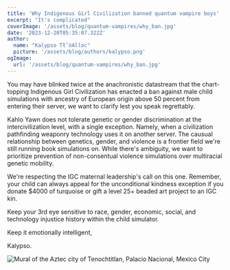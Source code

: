 ```yaml
---
title: 'Why Indigenous Girl Civilization banned quantum vampire boys'
excerpt: "It's complicated"
coverImage: '/assets/blog/quantum-vampires/why_ban.jpg'
date: '2023-12-20T05:35:07.322Z'
author:
  name: "Kalypso Tł’óAlloc"
  picture: '/assets/blog/authors/kalypso.png'
ogImage:
  url: '/assets/blog/quantum-vampires/why_ban.jpg'
---
```

You may have blinked twice at the anachronistic datastream that the chart-topping Indigenous Girl Civilization has enacted a ban against male child simulations with ancestry of European origin above 50 percent from entering their server, we want to clarify lest you speak regrettably.

Kahlo Yawn does not tolerate genetic or gender discrimination at the intercivilization level, with a single exception. Namely, when a civilization pathfinding weaponry technology uses it on another server. The causual relationship between genetics, gender, and violence is a frontier field we're still running book simulations on. While there's ambiguity, we want to prioritize prevention of non-consentual violence simulations over multiracial genetic mobility.

We're respecting the IGC maternal leadership's call on this one. Remember, your child can always appeal for the unconditional kindness exception if you donate $4000 of turquoise or gift a level 25+ beaded art project to an IGC kin.

Keep your 3rd eye sensitive to race, gender, economic, social, and technology injustice history within the child simulator.

Keep it emotionally intelligent,

Kalypso.

![Mural of the Aztec city of Tenochtitlan, Palacio Nacional, Mexico City](https://upload.wikimedia.org/wikipedia/commons/thumb/c/c6/Murales_Rivera_-_Markt_in_Tlatelolco_3.jpg/1280px-Murales_Rivera_-_Markt_in_Tlatelolco_3.jpg)

